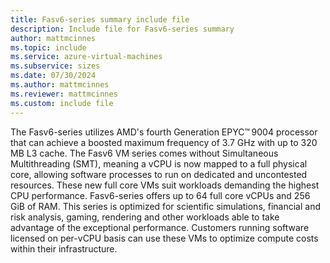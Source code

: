 ```yaml
---
title: Fasv6-series summary include file
description: Include file for Fasv6-series summary
author: mattmcinnes
ms.topic: include
ms.service: azure-virtual-machines
ms.subservice: sizes
ms.date: 07/30/2024
ms.author: mattmcinnes
ms.reviewer: mattmcinnes
ms.custom: include file
---
```

The Fasv6-series utilizes AMD's fourth Generation EPYC™ 9004 processor that can achieve a boosted maximum frequency of 3.7 GHz with up to 320 MB L3 cache. The Fasv6 VM series comes without Simultaneous Multithreading (SMT), meaning a vCPU is now mapped to a full physical core, allowing software processes to run on dedicated and uncontested resources. These new full core VMs suit workloads demanding the highest CPU performance. Fasv6-series offers up to 64 full core vCPUs and 256 GiB of RAM. This series is optimized for scientific simulations, financial and risk analysis, gaming, rendering and other workloads able to take advantage of the exceptional performance. Customers running software licensed on per-vCPU basis can use these VMs to optimize compute costs within their infrastructure.
